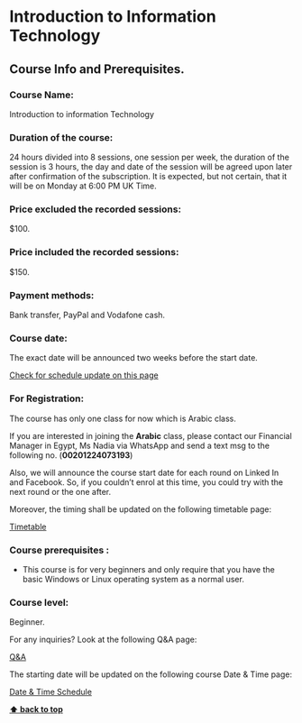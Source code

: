 # Introduction to Information Technology

## Course Info and Prerequisites.

### Course Name: 

Introduction to information Technology

### Duration of the course: 

24 hours divided into 8 sessions, one session per week, the duration of the session is 3 hours, the day and date of the session will be agreed upon later after confirmation of the subscription. It is expected, but not certain, that it will be on Monday at 6:00 PM UK Time.
  
### Price excluded the recorded sessions:

$100.
 
### Price included the recorded sessions: 

$150.

  
### Payment methods:

Bank transfer, PayPal and Vodafone cash.

  
### Course date:

The exact date will be announced two weeks before the start date.

[Check for schedule update on this page](/source/course-schedule.md)


### For Registration:

The course has only one class for now which is Arabic class. 


If you are interested in joining the **Arabic** class, please contact our Financial Manager in Egypt, Ms Nadia via WhatsApp and send a text msg to the following no. (**00201224073193**)

Also, we will announce the course start date for each round on Linked In and Facebook. So, if you couldn’t enrol at this time, you could try with the next round or the one after.

Moreover, the timing shall be updated on the following timetable page:

[Timetable](/source/course-schedule.md)


  
### Course prerequisites : 


- This course is for very beginners and only require that you have the basic Windows or Linux operating system as a normal user.



### Course level:

Beginner.

For any inquiries? Look at the following Q&A page:

[Q&A](it-faq.md)

The starting date will be updated on the following course Date & Time page:

[Date & Time Schedule ](../course-schedule.md)

**[⬆ back to top](#introduction-to-information-technology)**
